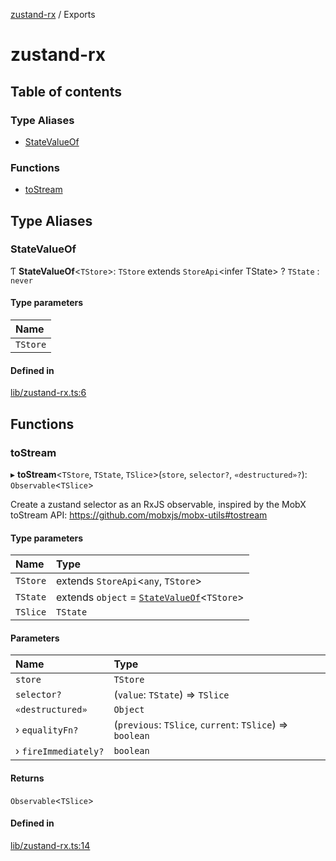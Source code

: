 [zustand-rx](introduction.md) / Exports

# zustand-rx

## Table of contents

### Type Aliases

- [StateValueOf](modules.md#statevalueof)

### Functions

- [toStream](modules.md#tostream)

## Type Aliases

### StateValueOf

Ƭ **StateValueOf**<`TStore`\>: `TStore` extends `StoreApi`<infer TState\> ?
`TState` : `never`

#### Type parameters

| Name     |
| :------- |
| `TStore` |

#### Defined in

[lib/zustand-rx.ts:6](https://github.com/patdx/zustand-rx/blob/66d9acd/libs/zustand-rx/src/lib/zustand-rx.ts#L6)

## Functions

### toStream

▸ **toStream**<`TStore`, `TState`, `TSlice`\>(`store`, `selector?`,
`«destructured»?`): `Observable`<`TSlice`\>

Create a zustand selector as an RxJS observable, inspired by the MobX toStream
API: https://github.com/mobxjs/mobx-utils#tostream

#### Type parameters

| Name     | Type                                                                    |
| :------- | :---------------------------------------------------------------------- |
| `TStore` | extends `StoreApi`<`any`, `TStore`\>                                    |
| `TState` | extends `object` = [`StateValueOf`](modules.md#statevalueof)<`TStore`\> |
| `TSlice` | `TState`                                                                |

#### Parameters

| Name                 | Type                                                     |
| :------------------- | :------------------------------------------------------- |
| `store`              | `TStore`                                                 |
| `selector?`          | (`value`: `TState`) => `TSlice`                          |
| `«destructured»`     | `Object`                                                 |
| › `equalityFn?`      | (`previous`: `TSlice`, `current`: `TSlice`) => `boolean` |
| › `fireImmediately?` | `boolean`                                                |

#### Returns

`Observable`<`TSlice`\>

#### Defined in

[lib/zustand-rx.ts:14](https://github.com/patdx/zustand-rx/blob/66d9acd/libs/zustand-rx/src/lib/zustand-rx.ts#L14)
